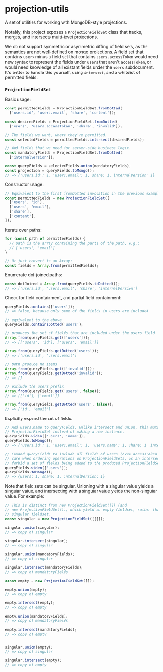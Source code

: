 projection-utils
================

A set of utilities for working with MongoDB-style projections.

Notably, this project exposes a `ProjectionFieldSet` class that tracks, merges,
and intersects multi-level projections.

We do not support symmetric or asymmetric diffing of field sets, as the
semantics are not well-defined on mongo projections. A field set that contains
`users` minus a field set that contains `users.accessToken` would need new
syntax to represent the fields under `users` that aren't `accessToken`, or would
need knowledge of all existant fields under the `users` subdocument. It's better
to handle this yourself, using `intersect`, and a whitelist of permitted fields.

### `ProjectionFieldSet`

Basic usage:

```js
const permittedFields = ProjectionFieldSet.fromDotted(
  ['users.id', 'users.email', 'share', 'content']);

const desiredFields = ProjectionFieldSet.fromDotted(
  ['users', 'users.accessToken', 'share', 'invalid']);

// The fields we want, where they're permitted.
const selectedFields = permittedFields.intersect(desiredFields);

// Add fields that we need for server-side business logic.
const mandatoryFields = ProjectionFieldSet.fromDotted(
  ['internalVersion']);

const queryFields = selectedFields.union(mandatoryFields);
const projection = queryFields.toMongo();
// => {'users.id': 1, 'users.email': 1, share: 1, internalVersion: 1}
```

Constructor usage:

```js
// Equivalent to the first fromDotted invocation in the previous example.
const permittedFields = new ProjectionFieldSet([
  ['users', 'id'],
  ['users', 'email'],
  ['share'],
  ['content'],
]);
```

Iterate over paths:

```js
for (const path of permittedFields) {
  // path is the array containing the parts of the path, e.g.:
  // ['users', 'email']
}

// Or just convert to an Array:
const fields = Array.from(permittedFields);
```

Enumerate dot-joined paths:

```js
const dotJoined = Array.from(queryFields.toDotted());
// => ['users.id', 'users.email', 'share', 'internalVersion']
```

Check for field containment, and partial field containment:

```js
queryFields.contains(['users']);
// => false, because only some of the fields in users are included

// equivalent to the above
queryFields.containsDotted('users');

// produces the set of fields that are included under the users field
Array.from(queryFields.get(['users']));
// => [['users', 'id'], ['users', 'email']]

Array.from(queryFields.getDotted('users'));
// => ['users.id', 'users.email']

// both produce no items
Array.from(queryFields.get(['invalid']));
Array.from(queryFields.getDotted('invalid'));
// => []

// exclude the users prefix
Array.from(queryFields.get('users', false));
// => [['id'], ['email']]

Array.from(queryFields.getDotted('users', false));
// => ['id', 'email']
```

Explicitly expand the set of fields:

```js
// Add users.name to queryFields. Unlike intersect and union, this mutates the
// ProjectionFieldSet instead of making a new instance.
queryFields.widen(['users', 'name']);
queryFields.toMongo();
// => {'users.id': 1, 'users.email': 1, 'users.name': 1, share: 1, internalVersion: 1}

// Expand queryFields to include all fields of users (even accessToken - take
// care when ordering operations on ProjectionFieldSets, as an intersect won't
// forbid a set of fields being added to the produced ProjectionFieldSet.
queryFields.widen(['users']);
queryFields.toMongo();
// => {users: 1, share: 1, internalVersion: 1}
```

Note that field sets can be singular. Unioning with a singular value yields a
singular value, and intersecting with a singular value yields the non-singular
value. For example:

```js
// This is distinct from new ProjectionFieldSet([]) (and
// new ProjectionFieldSet()), which yield an empty fieldset, rather than a
// singular fieldset.
const singular = new ProjectionFieldSet([[]]);

singular.union(singular);
// => copy of singular

singular.intersect(singular);
// => copy of singular

singular.union(mandatoryFields);
// => copy of singular

singular.intersect(mandatoryFields);
// => copy of mandatoryFields

const empty = new ProjectionFieldSet([]);

empty.union(empty);
// => copy of empty

empty.intersect(empty);
// => copy of empty

empty.union(mandatoryFields);
// => copy of mandatoryFields

empty.intersect(mandatoryFields);
// => copy of empty


singular.union(empty);
// => copy of singular

singular.intersect(empty);
// => copy of empty
```
